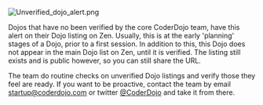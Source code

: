 ![Unverified\_dojo\_alert.png](../files/Unverified_dojo_alert.png
"../files/Unverified_dojo_alert.png")

Dojos that have no been verified by the core CoderDojo team, have this
alert on their Dojo listing on Zen. Usually, this is at the early
'planning' stages of a Dojo, prior to a first session. In addition to
this, this Dojo does not appear in the main Dojo list on Zen, until it
is verified. The listing still exists and is public however, so you can
still share the URL.

The team do routine checks on unverified Dojo listings and verify those
they feel are ready. If you want to be proactive, contact the team by
email <startup@coderdojo.com> or twitter
[@CoderDojo](http://twitter.com/coderdojo) and take it from there.
